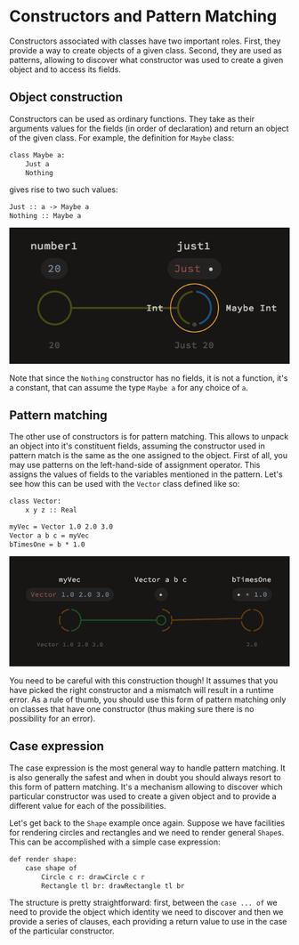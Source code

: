 # Constructors and Pattern Matching

Constructors associated with classes have two important roles. First, they provide a way to create objects of a given class. Second, they are used as patterns, allowing to discover what constructor was used to create a given object and to access its fields.

## Object construction

Constructors can be used as ordinary functions. They take as their arguments values for the fields (in order of declaration) and return an object of the given class. For example, the definition for `Maybe` class:

```
class Maybe a:
    Just a
    Nothing
```

gives rise to two such values:

```
Just :: a -> Maybe a
Nothing :: Maybe a
```

![](assets/just_constructor_applied_with_types.png)


Note that since the `Nothing` constructor has no fields, it is not a function, it's a constant, that can assume the type `Maybe a` for any choice of `a`.

## Pattern matching

The other use of constructors is for pattern matching. This allows to unpack an object into it's constituent fields, assuming the constructor used in pattern match is the same as the one assigned to the object. First of all, you may use patterns on the left-hand-side of assignment operator. This assigns the values of fields to the variables mentioned in the pattern. Let's see how this can be used with the `Vector` class defined like so:

```
class Vector:
    x y z :: Real
```

```
myVec = Vector 1.0 2.0 3.0
Vector a b c = myVec
bTimesOne = b * 1.0
```
![](assets/inline_pattern.png)

You need to be careful with this construction though! It assumes that you have picked the right constructor and a mismatch will result in a runtime error. As a rule of thumb, you should use this form of pattern matching only on classes that have one constructor (thus making sure there is no possibility for an error).

## Case expression

The case expression is the most general way to handle pattern matching. It is also generally the safest and when in doubt you should always resort to this form of pattern matching.
It's a mechanism allowing to discover which particular constructor was used to create a given object and to provide a different value for each of the possibilities.

Let's get back to the `Shape` example once again. Suppose we have facilities for rendering circles and rectangles and we need to render general `Shape`s. This can be accomplished with a simple case expression:

```
def render shape:
    case shape of
        Circle c r: drawCircle c r
        Rectangle tl br: drawRectangle tl br
```

The structure is pretty straightforward: first, between the `case ... of` we need to provide the object which identity we need to discover and then we provide a series of clauses, each providing a return value to use in the case of the particular constructor.